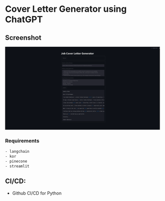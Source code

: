 # Cover Letter Generator using ChatGPT

## Screenshot
![Screenshot of Job Cover Letter Generator](demo_coverletter_generator.png)

### Requirements
```
- langchain
- kor
- pinecone
- streamlit
```


## CI/CD:
- Github CI/CD for Python

